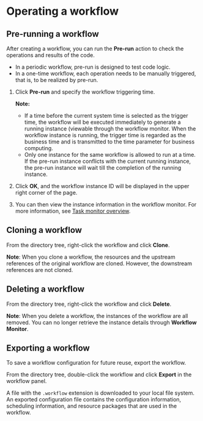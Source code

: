 # Operating a workflow

## Pre-running a workflow

After creating a workflow, you can run the **Pre-run** action to check the operations and results of the code.

- In a periodic workflow, pre-run is designed to test code logic.
- In a one-time workflow, each operation needs to be manually triggered, that is, to be realized by pre-run.


1. Click **Pre-run** and specify the workflow triggering time.

   **Note:**

   - If a time before the current system time is selected as the trigger time, the workflow will be executed immediately to generate a running instance (viewable through the workflow monitor. When the workflow instance is running, the trigger time is regarded as the business time and is transmitted to the time parameter for business computing.
   - Only one instance for the same workflow is allowed to run at a time. If the pre-run instance conflicts with the current running instance, the pre-run instance will wait till the completion of the running instance.


2. Click **OK**, and the workflow instance ID will be displayed in the upper right corner of the page.


3. You can then view the instance information in the workflow monitor. For more information, see [Task monitor overview](../task_monitor/taskmonitor_overview).

## Cloning a workflow

From the directory tree, right-click the workflow and click **Clone**.

**Note**: When you clone a workflow, the resources and the upstream references of the original workflow are cloned. However, the downstream references are not cloned.


## Deleting a workflow

From the directory tree, right-click the workflow and click **Delete**.

**Note**: When you delete a workflow, the instances of the workflow are all removed. You can no longer retrieve the instance details through **Workflow Monitor**.

## Exporting a workflow

To save a workflow configuration for future reuse, export the workflow.

From the directory tree, double-click the workflow and click **Export** in the workflow panel.

A file with the `.workflow` extension is downloaded to your local file system. An exported configuration file contains the configuration information, scheduling information, and resource packages that are used in the workflow.
